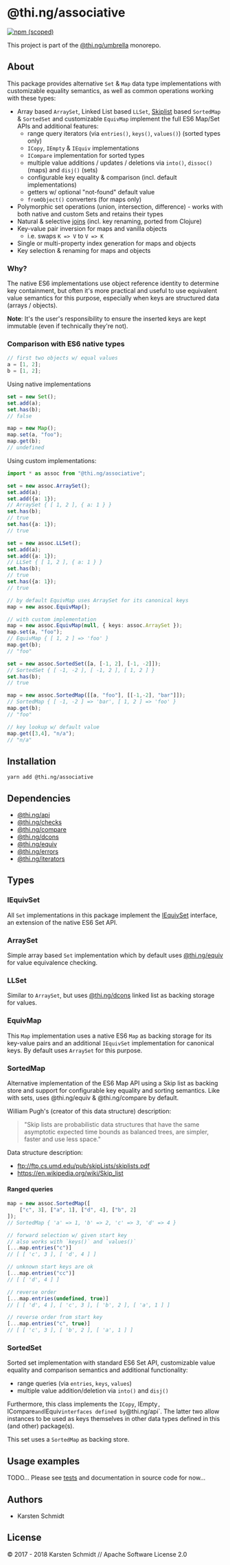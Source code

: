 # @thi.ng/associative

[![npm (scoped)](https://img.shields.io/npm/v/@thi.ng/associative.svg)](https://www.npmjs.com/package/@thi.ng/associative)

This project is part of the
[@thi.ng/umbrella](https://github.com/thi-ng/umbrella/) monorepo.

## About

This package provides alternative `Set` & `Map` data type
implementations with customizable equality semantics, as well as common
operations working with these types:

- Array based `ArraySet`, Linked List based `LLSet`,
  [Skiplist](https://en.wikipedia.org/wiki/Skip_list) based `SortedMap`
  & `SortedSet` and customizable `EquivMap` implement the full ES6
  Map/Set APIs and additional features:
    - range query iterators (via `entries()`, `keys()`, `values()`)
      (sorted types only)
    - `ICopy`, `IEmpty` & `IEquiv` implementations
    - `ICompare` implementation for sorted types
    - multiple value additions / updates / deletions via `into()`,
      `dissoc()` (maps) and `disj()` (sets)
    - configurable key equality & comparison (incl. default
      implementations)
    - getters w/ optional "not-found" default value
    - `fromObject()` converters (for maps only)
- Polymorphic set operations (union, intersection, difference) - works
  with both native and custom Sets and retains their types
- Natural & selective
  [joins](https://en.wikipedia.org/wiki/Relational_algebra#Joins_and_join-like_operators)
  (incl. key renaming, ported from Clojure)
- Key-value pair inversion for maps and vanilla objects
    - i.e. swaps `K => V` to `V => K`
- Single or multi-property index generation for maps and objects
- Key selection & renaming for maps and objects

### Why?

The native ES6 implementations use object reference identity to
determine key containment, but often it's more practical and useful to
use equivalent value semantics for this purpose, especially when keys
are structured data (arrays / objects).

**Note**: It's the user's responsibility to ensure the inserted keys are
kept immutable (even if technically they're not).

### Comparison with ES6 native types

```ts
// first two objects w/ equal values
a = [1, 2];
b = [1, 2];
```

Using native implementations

```ts
set = new Set();
set.add(a);
set.has(b);
// false

map = new Map();
map.set(a, "foo");
map.get(b);
// undefined
```

Using custom implementations:

```ts
import * as assoc from "@thi.ng/associative";

set = new assoc.ArraySet();
set.add(a);
set.add({a: 1});
// ArraySet { [ 1, 2 ], { a: 1 } }
set.has(b);
// true
set.has({a: 1});
// true

set = new assoc.LLSet();
set.add(a);
set.add({a: 1});
// LLSet { [ 1, 2 ], { a: 1 } }
set.has(b);
// true
set.has({a: 1});
// true

// by default EquivMap uses ArraySet for its canonical keys
map = new assoc.EquivMap();

// with custom implementation
map = new assoc.EquivMap(null, { keys: assoc.ArraySet });
map.set(a, "foo");
// EquivMap { [ 1, 2 ] => 'foo' }
map.get(b);
// "foo"

set = new assoc.SortedSet([a, [-1, 2], [-1, -2]]);
// SortedSet { [ -1, -2 ], [ -1, 2 ], [ 1, 2 ] }
set.has(b);
// true

map = new assoc.SortedMap([[a, "foo"], [[-1,-2], "bar"]]);
// SortedMap { [ -1, -2 ] => 'bar', [ 1, 2 ] => 'foo' }
map.get(b);
// "foo"

// key lookup w/ default value
map.get([3,4], "n/a");
// "n/a"
```

## Installation

```
yarn add @thi.ng/associative
```

## Dependencies

- [@thi.ng/api](https://github.com/thi-ng/umbrella/tree/master/packages/api)
- [@thi.ng/checks](https://github.com/thi-ng/umbrella/tree/master/packages/errors)
- [@thi.ng/compare](https://github.com/thi-ng/umbrella/tree/master/packages/compare)
- [@thi.ng/dcons](https://github.com/thi-ng/umbrella/tree/master/packages/dcons)
- [@thi.ng/equiv](https://github.com/thi-ng/umbrella/tree/master/packages/equiv)
- [@thi.ng/errors](https://github.com/thi-ng/umbrella/tree/master/packages/errors)
- [@thi.ng/iterators](https://github.com/thi-ng/umbrella/tree/master/packages/iterators)

## Types

### IEquivSet

All `Set` implementations in this package implement the
[IEquivSet](https://github.com/thi-ng/umbrella/tree/master/packages/associative/src/api.ts#L7)
interface, an extension of the native ES6 Set API.

### ArraySet

Simple array based `Set` implementation which by default uses
[@thi.ng/equiv](https://github.com/thi-ng/umbrella/tree/master/packages/equiv/src/index.ts)
for value equivalence checking.

### LLSet

Similar to `ArraySet`, but uses
[@thi.ng/dcons](https://github.com/thi-ng/umbrella/tree/master/packages/dcons) linked list
as backing storage for values.

### EquivMap

This `Map` implementation uses a native ES6 `Map` as backing storage for
its key-value pairs and an additional `IEquivSet` implementation for
canonical keys. By default uses `ArraySet` for this purpose.

### SortedMap

Alternative implementation of the ES6 Map API using a Skip list as
backing store and support for configurable key equality and sorting
semantics. Like with sets, uses @thi.ng/equiv & @thi.ng/compare by
default.

William Pugh's (creator of this data structure) description:

> "Skip lists are probabilistic data structures that have the same
asymptotic expected time bounds as balanced trees, are simpler, faster
and use less space."

Data structure description:

- ftp://ftp.cs.umd.edu/pub/skipLists/skiplists.pdf
- https://en.wikipedia.org/wiki/Skip_list


#### Ranged queries

```ts
map = new assoc.SortedMap([
    ["c", 3], ["a", 1], ["d", 4], ["b", 2]
]);
// SortedMap { 'a' => 1, 'b' => 2, 'c' => 3, 'd' => 4 }

// forward selection w/ given start key
// also works with `keys()` and `values()`
[...map.entries("c")]
// [ [ 'c', 3 ], [ 'd', 4 ] ]

// unknown start keys are ok
[...map.entries("cc")]
// [ [ 'd', 4 ] ]

// reverse order
[...map.entries(undefined, true)]
// [ [ 'd', 4 ], [ 'c', 3 ], [ 'b', 2 ], [ 'a', 1 ] ]

// reverse order from start key
[...map.entries("c", true)]
// [ [ 'c', 3 ], [ 'b', 2 ], [ 'a', 1 ] ]
```

### SortedSet

Sorted set implementation with standard ES6 Set API, customizable value
equality and comparison semantics and additional functionality:

- range queries (via `entries`, `keys`, `values`)
- multiple value addition/deletion via `into()` and `disj()`

Furthermore, this class implements the `ICopy`, IEmpty`, `ICompare` and
`IEquiv` interfaces defined by `@thi.ng/api`. The latter two allow
instances to be used as keys themselves in other data types defined in
this (and other) package(s).

This set uses a `SortedMap` as backing store.

## Usage examples

TODO... Please see
[tests](https://github.com/thi-ng/umbrella/tree/master/packages/associative/test/)
and documentation in source code for now...

## Authors

- Karsten Schmidt

## License

&copy; 2017 - 2018 Karsten Schmidt // Apache Software License 2.0
